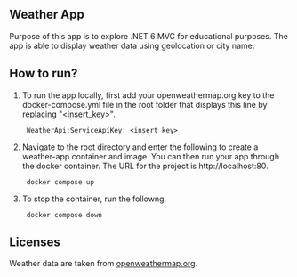 ## Weather App
Purpose of this app is to explore .NET 6 MVC for educational purposes. The app is able to display weather data using geolocation or city name.

## How to run?
1. To run the app locally, first add your openweathermap.org key to the docker-compose.yml file in the root folder that displays this line by replacing "<insert_key>".
    
        WeatherApi:ServiceApiKey: <insert_key>

2. Navigate to the root directory and enter the following to create a weather-app container and image. You can then run your app through the docker container. The URL for the project is http://localhost:80.

        docker compose up

3. To stop the container, run the followng.

        docker compose down

## Licenses
Weather data are taken from [openweathermap.org](https://openweathermap.org/faq).